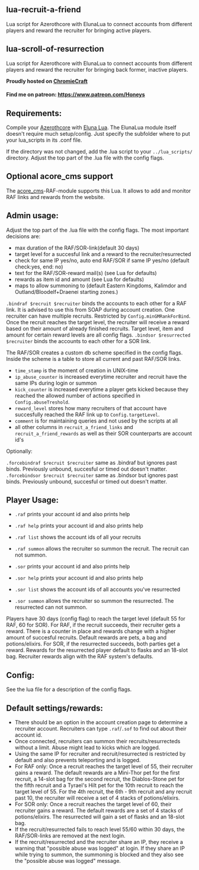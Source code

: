 ## lua-recruit-a-friend
Lua script for Azerothcore with ElunaLua to connect accounts from different players and reward the recruiter for bringing active players.

## lua-scroll-of-resurrection
Lua script for Azerothcore with ElunaLua to connect accounts from different players and reward the recruiter for bringing back former, inactive players.

**Proudly hosted on [ChromieCraft](https://www.chromiecraft.com/)**
#### Find me on patreon: https://www.patreon.com/Honeys

## Requirements:
Compile your [Azerothcore](https://github.com/azerothcore/azerothcore-wotlk) with [Eluna Lua](https://www.azerothcore.org/catalogue-details.html?id=131435473).
The ElunaLua module itself doesn't require much setup/config. Just specify the subfolder where to put your lua_scripts in its .conf file.

If the directory was not changed, add the .lua script to your `../lua_scripts/` directory.
Adjust the top part of the .lua file with the config flags.

## Optional acore_cms support
The [acore_cms](https://github.com/azerothcore/acore-cms)-RAF-module supports this Lua. It allows to add and monitor RAF links and rewards from the website.

## Admin usage:
Adjust the top part of the .lua file with the config flags. The most important decisions are:
- max duration of the RAF/SOR-link(default 30 days)
- target level for a succesful link and a reward to the recruiter/resurrected
- check for same IP yes/no, auto end RAF/SOR if same IP yes/no (default check:yes, end: no)
- text for the RAF/SOR-reward mail(s) (see Lua for defaults)
- rewards as item id and amount (see Lua for defaults)
- maps to allow summoning to (default Eastern Kingdoms, Kalimdor and Outland/Bloodelf+Draenei starting zones.)

`.bindraf $recruit $recruiter` binds the accounts to each other for a RAF link. It is advised to use this from SOAP during account creation. One recruiter can have multiple recruits. Restricted by `Config.minGMRankForBind`. Once the recruit reaches the target level, the recruiter will receive a reward based on their amount of already finished recruits. Target level, item and amount for certain reward levels are all config flags.
`.bindsor $resurrected $recruiter` binds the accounts to each other for a SOR link.

The RAF/SOR creates a custom db scheme specified in the config flags. Inside the scheme is a table to store all current and past RAF/SOR links.
- `time_stamp` is the moment of creation in UNIX-time
- `ip_abuse_counter` is increased everytime recruiter and recruit have the same IPs during login or summon 
- `kick_counter` is increased everytime a player gets kicked because they reached the allowed number of actions specified in `Config.abuseTreshold`.
- `reward_level` stores how many recruiters of that account have succesfully reached the RAF link up to `Config.targetLevel`.
- `comment` is for maintaining queries and not used by the scripts at all
- all other columns in `recruit_a_friend_links` and `recruit_a_friend_rewards` as well as their SOR counterparts are account id's

Optionally:

`.forcebindraf $recruit $recruiter` same as .bindraf but ignores past binds. Previously unbound, succesful or timed out doesn't matter.
`.forcebindsor $recruit $recruiter` same as .bindsor but ignores past binds. Previously unbound, succesful or timed out doesn't matter.

## Player Usage:
- `.raf`        prints your account id and also prints help
- `.raf help`   prints your account id and also prints help
- `.raf list`   shows the account ids of all your recruits
- `.raf summon` allows the recruiter so summon the recruit. The recruit can not summon.

- `.sor`        prints your account id and also prints help
- `.sor help`   prints your account id and also prints help
- `.sor list`   shows the account ids of all accounts you've resurrected
- `.sor summon` allows the recruiter so summon the resurrected. The resurrected can not summon.

Players have 30 days (config flag) to reach the target level (default 55 for RAF, 60 for SOR).
For RAF, if the recruit succeeds, their recruiter gets a reward. There is a counter in place and rewards change with a higher amount of succesful recruits. Default rewards are pets, a bag and potions/elixirs.
For SOR, if the resurrected succeeds, both parties get a reward. Rewards for the resurrected player default to flasks and an 18-slot bag. Recruiter rewards align with the RAF system's defaults.


## Config:
See the lua file for a description of the config flags.


## Default settings/rewards:
- There should be an option in the account creation page to determine a recruiter account. Recruiters can type `.raf`/`.sof` to find out about their account id.
- Once connected, recruiters can summon their recruits/resurrecteds without a limit. Abuse might lead to kicks which are logged.
- Using the same IP for recruiter and recruit/resurrected is restricted by default and also prevents teleporting and is logged.
- For RAF only: Once a recruit reaches the target level of 55, their recruiter gains a reward. The default rewards are a Mini-Thor pet for the first recruit, a 14-slot bag for the second recruit, the Diablos-Stone pet for the fifth recruit and a Tyrael's Hilt pet for the 10th recruit to reach the target level of 55. For the 4th recruit, the 6th - 9th recruit and any recruit past 10, the recruiter will receive a set of 4 stacks of potions/elixirs.
- For SOR only: Once a recruit reaches the target level of 60, their recruiter gains a reward. The default rewards are a set of 4 stacks of potions/elixirs. The resurrected will gain a set of flasks and an 18-slot bag.
- If the recruit/resurrected fails to reach level 55/60 within 30 days, the RAF/SOR-links are removed at the next login.
- If the recruit/resurrected and the recruiter share an IP, they receive a warning that "possible abuse was logged" at login. If they share an IP while trying to summon, the summoning is blocked and they also see the "possible abuse was logged" message.
